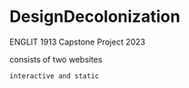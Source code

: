 # DesignDecolonization
ENGLIT 1913 Capstone Project 2023

consists of two websites

    interactive and static
